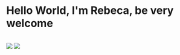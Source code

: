 # Hello World, I'm Rebeca, be very welcome
<table>
  <a href="https://github.com/RebecaAlmeida">
</table>
<div> 
  <a href = "mailto: rebecaalmeidaborah@gmail.com"><img src="https://img.shields.io/badge/-Gmail-%23333?style=for-the-badge&logo=gmail&logoColor=white" target="_blank"></a>
  <a href="https://www.linkedin.com/in/rebeca-almeida-b21519247/" target="_blank"><img src="https://img.shields.io/badge/-LinkedIn-%230077B5?style=for-the-badge&logo=linkedin&logoColor=white" target="_blank"></a>
</div>
